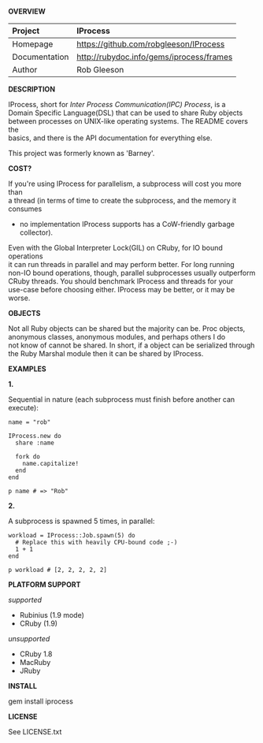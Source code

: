 __OVERVIEW__


| Project         | IProcess    
|:----------------|:--------------------------------------------------
| Homepage        | https://github.com/robgleeson/IProcess
| Documentation   | http://rubydoc.info/gems/iprocess/frames 
| Author          | Rob Gleeson             


__DESCRIPTION__

  IProcess, short for _Inter Process Communication(IPC) Process_, is a    
  Domain Specific Language(DSL) that can be used to share Ruby objects     
  between processes on UNIX-like operating systems. The README covers the   
  basics, and there is the API documentation for everything else.

  This project was formerly known as 'Barney'. 

__COST?__
     
  If you're using IProcess for parallelism, a subprocess will cost you more than   
  a thread (in terms of time to create the subprocess, and the memory it consumes   
  - no implementation IProcess supports has a CoW-friendly garbage collector).  

  Even with the Global Interpreter Lock(GIL) on CRuby, for IO bound operations  
  it can run threads in parallel and may perform better. For long running  
  non-IO bound operations, though, parallel subprocesses usually outperform  
  CRuby threads. You should benchmark IProcess and threads for your  
  use-case before choosing either. IProcess may be better, or it may be worse.  

__OBJECTS__

  Not all Ruby objects can be shared but the majority can be. Proc objects,  
  anonymous classes, anonymous modules, and perhaps others I do  
  not know of cannot be shared. In short, if a object can be serialized through  
  the Ruby Marshal module then it can be shared by IProcess.

__EXAMPLES__

__1.__

Sequential in nature (each subprocess must finish before another can execute):

    name = "rob"

    IProcess.new do
      share :name
      
      fork do 
        name.capitalize!
      end
    end

    p name # => "Rob"
    
__2.__

A subprocess is spawned 5 times, in parallel:

    workload = IProcess::Job.spawn(5) do
      # Replace this with heavily CPU-bound code ;-) 
      1 + 1
    end

    p workload # [2, 2, 2, 2, 2]

__PLATFORM SUPPORT__

_supported_

  * Rubinius (1.9 mode) 
  * CRuby (1.9)

_unsupported_
  
  * CRuby 1.8
  * MacRuby
  * JRuby

__INSTALL__

  gem install iprocess

__LICENSE__

  
  See LICENSE.txt
